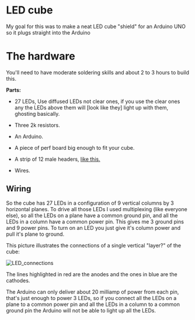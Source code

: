 # LED cube 

My goal for this was to make a neat LED cube "shield" for an Arduino UNO so it plugs straight into
the Arduino 

# The hardware

You'll need to have moderate soldering skills and about 2 to 3 hours to build this.

**Parts:**

* 27 LEDs, Use diffused LEDs not clear ones, if you use the clear
  ones any the LEDs above them will [look like they] light up with them, ghosting basically.

* Three 2k resistors.

* An Arduino.

* A piece of perf board big enough to fit your cube.

* A strip of 12 male headers, [like this.](https://duckduckgo.com/?q=male+headers&t=ffab&atb=v100-7&iax=images&ia=images&iai=http%3A%2F%2Fktechnics.com%2Fwp-content%2Fuploads%2F2016%2F02%2F1x26_male_pin.jpg)

* Wires.

## Wiring

So the cube has 27 LEDs in a configuration of 9 vertical columns by 3 horizontal planes.
To drive all those LEDs I used multiplexing (like everyone else), so all the LEDs on a 
plane have a common ground pin, and all the LEDs in a column have a common power pin.
This gives me 3 ground pins and 9 power pins.
To turn on an LED you just give it's column power and pull it's plane to ground.

This picture illustrates the connections of a single vertical "layer?" of the cube:

![LED_connections](https://aaalearn.mystagingwebsite.com/wp-content/uploads/2018/05/led_connections.png)

The lines highlighted in red are the anodes and the ones in blue are the cathodes.


The Arduino can only deliver about 20 milliamp of power from each pin, that's just enough
to power 3 LEDs, so if you connect all the LEDs on a plane to a common power pin and all the 
LEDs in a column to a common ground pin the Arduino will not be able to light up all the LEDs.